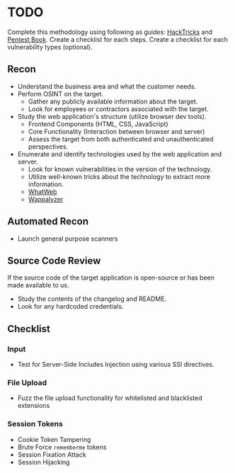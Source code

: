 # TODO
Complete this methodology using following as guides: [HackTricks](https://book.hacktricks.xyz/network-services-pentesting/pentesting-web) and [Pentest Book](https://pentestbook.six2dez.com/others/web-checklist).
Create a checklist for each steps.
Create a checklist for each vulnerability types (optional).
## Recon
- Understand the business area and what the customer needs.
- Perform OSINT on the target.
	- Gather any publicly available information about the target.
	- Look for employees or contractors associated with the target.
- Study the web application's structure (utilize browser dev tools).
	- Frontend Components (HTML, CSS, JavaScript)
	- Core Functionality (Interaction between browser and server)
	- Assess the target from both authenticated and unauthenticated perspectives.
- Enumerate and identify technologies used by the web application and server.
	- Look for known vulnerabilities in the version of the technology.
	- Utilize well-known tricks about the technology to extract more information.
	- [WhatWeb](https://github.com/urbanadventurer/WhatWeb)
	- [Wappalyzer](https://www.wappalyzer.com/)
## Automated Recon
- Launch general purpose scanners
## Source Code Review
If the source code of the target application is open-source or has been made available to us.
- Study the contents of the changelog and README.
- Look for any hardcoded credentials.
## Checklist
### Input
- Test for Server-Side Includes Injection using various SSI directives.
### File Upload
- Fuzz the file upload functionality for whitelisted and blacklisted extensions
### Session Tokens
- Cookie Token Tampering
- Brute Force `rememberme` tokens
- Session Fixation Attack
- Session Hijacking